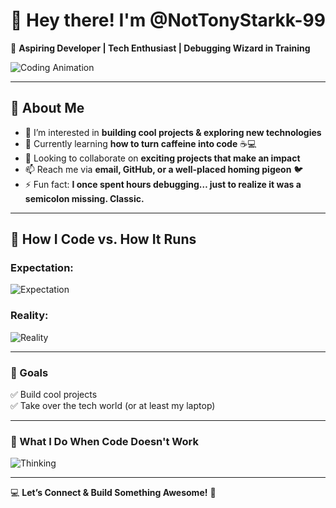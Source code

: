 # 👋 Hey there! I'm @NotTonyStarkk-99  

🚀 **Aspiring Developer | Tech Enthusiast | Debugging Wizard in Training**  

![Coding Animation](https://media.giphy.com/media/qgQUggAC3Pfv687qPC/giphy.gif)  

---

## 🧐 About Me  
- 👀 I’m interested in **building cool projects & exploring new technologies**  
- 🌱 Currently learning **how to turn caffeine into code** ☕💻  
- 💞️ Looking to collaborate on **exciting projects that make an impact**  
- 📫 Reach me via **email, GitHub, or a well-placed homing pigeon** 🐦  
- ⚡ Fun fact: **I once spent hours debugging… just to realize it was a semicolon missing. Classic.**  

---

## 🚀 How I Code vs. How It Runs  
### **Expectation:**  
![Expectation](https://media.giphy.com/media/26AHONQ79FdWZhAI0/giphy.gif)  

### **Reality:**  
![Reality](https://media.giphy.com/media/3oriO0OEd9QIDdllqo/giphy.gif)  

---

### 🎯 Goals  
✅ Build cool projects  
✅ Take over the tech world (or at least my laptop)  

---

### 🤔 What I Do When Code Doesn't Work  
![Thinking](https://media.giphy.com/media/13FrpeVH09Zrb2/giphy.gif)  


---

💻 **Let’s Connect & Build Something Awesome!** 🚀  






